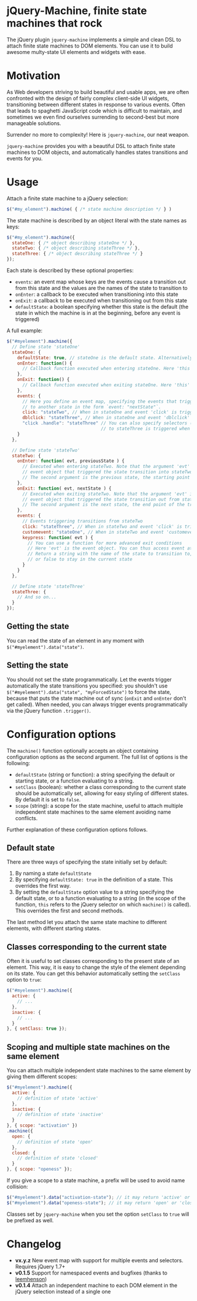 jQuery-Machine, finite state machines that rock
===============================================

The jQuery plugin `jquery-machine` implements a simple and clean DSL to attach finite state machines to DOM elements. You can use it to build awesome multy-state UI elements and widgets with ease.


Motivation
==========

As Web developers striving to build beautiful and usable apps, we are often confronted with the design of fairly complex client-side UI widgets, transitioning between different states in response to various events. Often that leads to spaghetti JavaScript code which is difficult to maintain, and sometimes we even find ourselves surrending to second-best but more manageable solutions.

Surrender no more to complexity! Here is `jquery-machine`, our neat weapon.

`jquery-machine` provides you with a beautiful DSL to attach finite state machines to DOM objects, and automatically handles states transitions and events for you.


Usage
=====

Attach a finite state machine to a jQuery selection:

```javascript
$("#my_element").machine( { /* state machine description */ } )
```

The state machine is described by an object literal with the state names as keys:

```javascript
$("#my_element").machine({
  stateOne: { /* object describing stateOne */ },
  stateTwo: { /* object describing stateThree */ },
  stateThree: { /* object describing stateThree */ }
});
```

Each state is described by these optional properties:

  - `events`: an event map whose keys are the events cause a transition out from this state and the values are the names of the state to transition to
  - `onEnter`: a callback to be executed when transitioning into this state
  - `onExit`: a callback to be executed when transitioning out from this state
  - `defaultState`: a boolean specifying whether this state is the default (the state in which the machine is in at the beginning, before any event is triggered)

A full example:

```javascript
$("#myelement").machine({
  // Define state 'stateOne'
  stateOne: {
    defaultState: true, // stateOne is the default state. Alternatively, just call the default state "defaultState"
    onEnter: function() {
      // Callback function executed when entering stateOne. Here 'this' is $("#myelement")
    },
    onExit: function() {
      // Callback function executed when exiting stateOne. Here 'this' is $("#myelement")
    },
    events: {
      // Here you define an event map, specifying the events that trigger a transition from stateOne
      // to another state in the form `event: "nextState"`.
      click: "stateTwo", // When in stateOne and event 'click' is triggered, state transitions to stateTwo
      dblclick: "stateThree", // When in stateOne and event 'dblclick' is triggered, state transitions to stateThree
      "click .handle": "stateThree" // You can also specify selectors (in this case the transition
                                    // to stateThree is triggered when element of class handle is clicked)
    }
  },

  // Define state 'stateTwo'
  stateTwo: {
    onEnter: function( evt, previousState ) {
      // Executed when entering stateTwo. Note that the argument 'evt' is the
      // event object that triggered the state transition into stateTwo.
      // The second argument is the previous state, the starting point of the transition.
    },
    onExit: function( evt, nextState ) {
      // Executed when exiting stateTwo. Note that the argument 'evt' is the
      // event object that triggered the state transition out from stateTwo.
      // The second argument is the next state, the end point of the transition.
    },
    events: {
      // Events triggering transitions from stateTwo
      click: "stateThree", // When in stateTwo and event 'click' is triggered, state transitions to stateThree
      customevent: "stateOne", // When in stateTwo and event 'customevent' is triggered, go back to stateOne
      keypress: function( evt ) {
        // You can use a function for more advanced exit conditions
        // Here 'evt' is the event object. You can thus access event attributes like evt.which, etc.
        // Return a string with the name of the state to transition to,
        // or false to stay in the current state
      }
    }
  },

  // Define state 'stateThree'
  stateThree: {
    // And so on...
  }
});
```

Getting the state
-----------------

You can read the state of an element in any moment with `$("#myelement").data("state")`.


Setting the state
-----------------

You should not set the state programmatically. Let the events trigger automatically the state transitions you specified: you shouldn't use `$("#myelement").data("state", "myForcedState")` to force the state, because that puts the state machine out of sync (`onExit` and `onEnter` don't get called). When needed, you can always trigger events programmatically via the jQuery function `.trigger()`.


Configuration options
=====================

The `machine()` function optionally accepts an object containing configuration options as the second argument. The full list of options is the following:

* `defaultState` (string or function): a string specifying the default or starting state, or a function evaluating to a string.
* `setClass` (boolean): whether a class corresponding to the current state should be automatically set, allowing for easy styling of different states. By default it is set to `false`.
* `scope` (string): a scope for the state machine, useful to attach multiple independent state machines to the same element avoiding name conflicts.

Further explanation of these configuration options follows.


Default state
-------------

There are three ways of specifying the state initially set by default:

1. By naming a state `defaultState`
2. By specifying `defaultState: true` in the definition of a state. This overrides the first way.
3. By setting the `defaultState` option value to a string specifying the default state, or to a function evaluating to a string (in the scope of the function, `this` refers to the jQuery selector on which `machine()` is called). This overrides the first and second methods.

The last method let you attach the same state machine to different elements, with different starting states.


Classes corresponding to the current state
------------------------------------------

Often it is useful to set classes corresponding to the present state of an element. This way, it is easy to change the style of the element depending on its state. You can get this behavior automatically setting the `setClass` option to `true`:

```javascript
$("#myelement").machine({
  active: {
    // ...
  },
  inactive: {
    // ...
  }
}, { setClass: true });
```


Scoping and multiple state machines on the same element
-------------------------------------------------------

You can attach multiple independent state machines to the same element by giving them different scopes:

```javascript
$("#myelement").machine({
  active: {
    // definition of state 'active'
  },
  inactive: {
    // definition of state 'inactive'
  }
}, { scope: "activation" })
.machine({
  open: {
    // definition of state 'open'
  },
  closed: {
    // definition of state 'closed'
  }
}, { scope: "openess" });
```

If you give a scope to a state machine, a prefix will be used to avoid name collision:

```javascript
$("#myelement").data("activation-state"); // it may return 'active' or 'inactive'
$("#myelement").data("openess-state"); // it may return 'open' or 'closed'
```

Classes set by `jquery-machine` when you set the option `setClass` to `true` will be prefixed as well.


Changelog
=========

- **vx.y.z** New event map with support for multiple events and selectors. Requires jQuery 1.7+
- **v0.1.5** Support for namespaced events and bugfixes (thanks to [leemhenson](https://github.com/leemhenson))
- **v0.1.4** Attach an independent machine to each DOM element in the jQuery selection instead of a single one